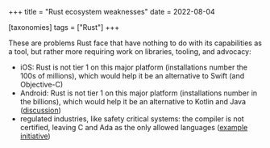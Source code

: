 +++
title = "Rust ecosystem weaknesses"
date = 2022-08-04

[taxonomies]
tags = ["Rust"]
+++

These are problems Rust face that have nothing to do with its
capabilities as a tool,
but rather more requiring work on libraries, tooling, and advocacy:

- iOS: Rust is not tier 1 on this major platform
  (installations number the 100s of millions),
  which would help it be an alternative to Swift (and Objective-C)
- Android: Rust is not tier 1 on this major platform
  (installations number in the billions),
  which would help it be an alternative to Kotlin and Java
  ([discussion])
- regulated industries, like safety critical systems:
  the compiler is not certified, leaving C and Ada as the only allowed languages
  ([example initiative])

[example initiative]: https://ferrous-systems.com/blog/ferrocene-language-specification
[discussion]: https://github.com/android/ndk/issues/1742
